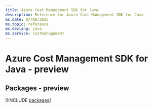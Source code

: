 ```yaml
---
title: Azure Cost Management SDK for Java
description: Reference for Azure Cost Management SDK for Java
ms.date: 07/08/2025
ms.topic: reference
ms.devlang: java
ms.service: costmanagement
---
```

# Azure Cost Management SDK for Java - preview
## Packages - preview
[!INCLUDE [packages](cost-management-index.md)]